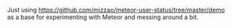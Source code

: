 Just using https://github.com/mizzao/meteor-user-status/tree/master/demo as a base for experimenting with Meteor and messing around a bit.

